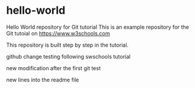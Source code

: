 # hello-world
Hello World repository for Git tutorial
This is an example repository for the Git tutoial on https://www.w3schools.com

This repository is built step by step in the tutorial.

github change testing following swschools tutorial

new modification after the first git test

new lines into the readme file
